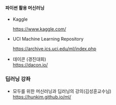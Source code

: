 #### 파이썬 활용 머신러닝


- Kaggle

    https://www.kaggle.com/


- UCI Machine Learning Repository
    
    https://archive.ics.uci.edu/ml/index.php
    
    
- 데이콘 (경진대회)   
    https://dacon.io/
    
    
### 딥러닝 강좌  

- 모두를 위한 머신러닝과 딥러닝의 강의(김성훈교수님)
    https://hunkim.github.io/ml/
